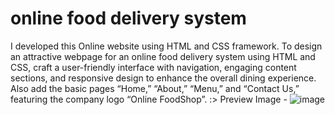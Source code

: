 # online food delivery system
I developed this Online website using HTML and CSS framework.
To design an attractive webpage for an online food delivery system using HTML and CSS, craft a user-friendly interface with navigation, engaging content sections, and responsive design to enhance the overall dining experience. Also add the basic pages “Home,” “About,” “Menu,” and “Contact Us,” featuring the company logo “Online FoodShop”.
:> Preview Image -
![image](https://github.com/user-attachments/assets/dc5c2090-7608-4a9f-b9a1-2ce6e320a81b)
